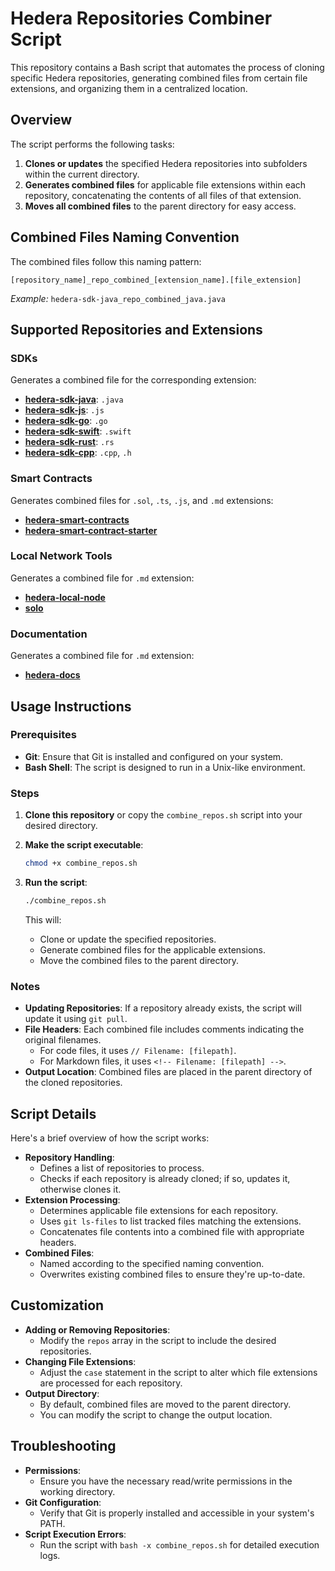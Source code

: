 # Hedera Repositories Combiner Script

This repository contains a Bash script that automates the process of cloning specific Hedera repositories, generating combined files from certain file extensions, and organizing them in a centralized location.

## Overview

The script performs the following tasks:

1. **Clones or updates** the specified Hedera repositories into subfolders within the current directory.
2. **Generates combined files** for applicable file extensions within each repository, concatenating the contents of all files of that extension.
3. **Moves all combined files** to the parent directory for easy access.

## Combined Files Naming Convention

The combined files follow this naming pattern:

```
[repository_name]_repo_combined_[extension_name].[file_extension]
```

*Example:* `hedera-sdk-java_repo_combined_java.java`

## Supported Repositories and Extensions

### SDKs

Generates a combined file for the corresponding extension:

- **[hedera-sdk-java](https://github.com/hashgraph/hedera-sdk-java.git)**: `.java`
- **[hedera-sdk-js](https://github.com/hashgraph/hedera-sdk-js.git)**: `.js`
- **[hedera-sdk-go](https://github.com/hashgraph/hedera-sdk-go.git)**: `.go`
- **[hedera-sdk-swift](https://github.com/hashgraph/hedera-sdk-swift.git)**: `.swift`
- **[hedera-sdk-rust](https://github.com/hashgraph/hedera-sdk-rust.git)**: `.rs`
- **[hedera-sdk-cpp](https://github.com/hashgraph/hedera-sdk-cpp.git)**: `.cpp`, `.h`

### Smart Contracts

Generates combined files for `.sol`, `.ts`, `.js`, and `.md` extensions:

- **[hedera-smart-contracts](https://github.com/hashgraph/hedera-smart-contracts.git)**
- **[hedera-smart-contract-starter](https://github.com/hashgraph/hedera-smart-contract-starter.git)**

### Local Network Tools

Generates a combined file for `.md` extension:

- **[hedera-local-node](https://github.com/hashgraph/hedera-local-node.git)**
- **[solo](https://github.com/hashgraph/solo.git)**

### Documentation

Generates a combined file for `.md` extension:

- **[hedera-docs](https://github.com/hashgraph/hedera-docs.git)**

## Usage Instructions

### Prerequisites

- **Git**: Ensure that Git is installed and configured on your system.
- **Bash Shell**: The script is designed to run in a Unix-like environment.

### Steps

1. **Clone this repository** or copy the `combine_repos.sh` script into your desired directory.

2. **Make the script executable**:

   ```bash
   chmod +x combine_repos.sh
   ```

3. **Run the script**:

   ```bash
   ./combine_repos.sh
   ```

   This will:

   - Clone or update the specified repositories.
   - Generate combined files for the applicable extensions.
   - Move the combined files to the parent directory.

### Notes

- **Updating Repositories**: If a repository already exists, the script will update it using `git pull`.
- **File Headers**: Each combined file includes comments indicating the original filenames.
  - For code files, it uses `// Filename: [filepath]`.
  - For Markdown files, it uses `<!-- Filename: [filepath] -->`.
- **Output Location**: Combined files are placed in the parent directory of the cloned repositories.

## Script Details

Here's a brief overview of how the script works:

- **Repository Handling**:
  - Defines a list of repositories to process.
  - Checks if each repository is already cloned; if so, updates it, otherwise clones it.
- **Extension Processing**:
  - Determines applicable file extensions for each repository.
  - Uses `git ls-files` to list tracked files matching the extensions.
  - Concatenates file contents into a combined file with appropriate headers.
- **Combined Files**:
  - Named according to the specified naming convention.
  - Overwrites existing combined files to ensure they're up-to-date.

## Customization

- **Adding or Removing Repositories**:
  - Modify the `repos` array in the script to include the desired repositories.
- **Changing File Extensions**:
  - Adjust the `case` statement in the script to alter which file extensions are processed for each repository.
- **Output Directory**:
  - By default, combined files are moved to the parent directory.
  - You can modify the script to change the output location.

## Troubleshooting

- **Permissions**:
  - Ensure you have the necessary read/write permissions in the working directory.
- **Git Configuration**:
  - Verify that Git is properly installed and accessible in your system's PATH.
- **Script Execution Errors**:
  - Run the script with `bash -x combine_repos.sh` for detailed execution logs.
